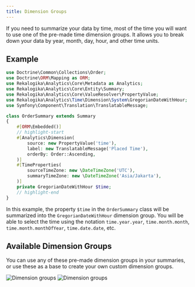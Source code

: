 ```yaml
---
title: Dimension Groups
---
```


If you need to summarize your data by time, most of the time you will want to
use one of the pre-made time dimension groups. It allows you to break down your
data by year, month, day, hour, and other time units.

## Example

```php
use Doctrine\Common\Collections\Order;
use Doctrine\ORM\Mapping as ORM;
use Rekalogika\Analytics\Core\Metadata as Analytics;
use Rekalogika\Analytics\Core\Entity\Summary;
use Rekalogika\Analytics\Core\ValueResolver\PropertyValue;
use Rekalogika\Analytics\Time\Dimension\System\GregorianDateWithHour;
use Symfony\Component\Translation\TranslatableMessage;

class OrderSummary extends Summary
{
    #[ORM\Embedded()]
    // highlight-start
    #[Analytics\Dimension(
        source: new PropertyValue('time'),
        label: new TranslatableMessage('Placed Time'),
        orderBy: Order::Ascending,
    )]
    #[TimeProperties(
        sourceTimeZone: new \DateTimeZone('UTC'),
        summaryTimeZone: new \DateTimeZone('Asia/Jakarta'),
    )]
    private GregorianDateWithHour $time;
    // highlight-end
}
```

In this example, the property `$time` in the `OrderSummary` class will be
summarized into the `GregorianDateWithHour` dimension group. You will be able to
select the time using the notation `time.year.year`, `time.month.month`,
`time.month.monthOfYear`, `time.date.date`, etc.

## Available Dimension Groups

You can use any of these pre-made dimension groups in your summaries, or use
these as a base to create your own custom dimension groups.

![Dimension groups](./diagrams/dimension-group.light.svg#light)
![Dimension groups](./diagrams/dimension-group.dark.svg#dark)
